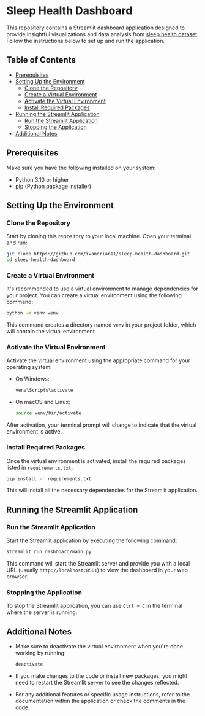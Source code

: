 # Sleep Health Dashboard

This repository contains a Streamlit dashboard application designed to provide insightful visualizations and data analysis from [sleep health dataset](https://www.kaggle.com/datasets/uom190346a/sleep-health-and-lifestyle-dataset/). Follow the instructions below to set up and run the application.

## Table of Contents

- [Prerequisites](#prerequisites)
- [Setting Up the Environment](#setting-up-the-environment)
  - [Clone the Repository](#clone-the-repository)
  - [Create a Virtual Environment](#create-a-virtual-environment)
  - [Activate the Virtual Environment](#activate-the-virtual-environment)
  - [Install Required Packages](#install-required-packages)
- [Running the Streamlit Application](#running-the-streamlit-application)
  - [Run the Streamlit Application](#run-the-streamlit-application)
  - [Stopping the Application](#stopping-the-application)
- [Additional Notes](#additional-notes)

## Prerequisites

Make sure you have the following installed on your system:

- Python 3.10 or higher
- pip (Python package installer)

## Setting Up the Environment

### Clone the Repository

Start by cloning this repository to your local machine. Open your terminal and run:

```bash
git clone https://github.com/ivandrian11/sleep-health-dashboard.git
cd sleep-health-dashboard
```

### Create a Virtual Environment

It's recommended to use a virtual environment to manage dependencies for your project. You can create a virtual environment using the following command:

```bash
python -m venv venv
```

This command creates a directory named `venv` in your project folder, which will contain the virtual environment.

### Activate the Virtual Environment

Activate the virtual environment using the appropriate command for your operating system:

- On Windows:

  ```bash
  venv\Scripts\activate
  ```

- On macOS and Linux:

  ```bash
  source venv/bin/activate
  ```

After activation, your terminal prompt will change to indicate that the virtual environment is active.

### Install Required Packages

Once the virtual environment is activated, install the required packages listed in `requirements.txt`:

```bash
pip install -r requirements.txt
```

This will install all the necessary dependencies for the Streamlit application.

## Running the Streamlit Application

### Run the Streamlit Application

Start the Streamlit application by executing the following command:

```bash
streamlit run dashboard/main.py
```

This command will start the Streamlit server and provide you with a local URL (usually `http://localhost:8501`) to view the dashboard in your web browser.

### Stopping the Application

To stop the Streamlit application, you can use `Ctrl + C` in the terminal where the server is running.

## Additional Notes

- Make sure to deactivate the virtual environment when you're done working by running:

  ```bash
  deactivate
  ```

- If you make changes to the code or install new packages, you might need to restart the Streamlit server to see the changes reflected.

- For any additional features or specific usage instructions, refer to the documentation within the application or check the comments in the code.